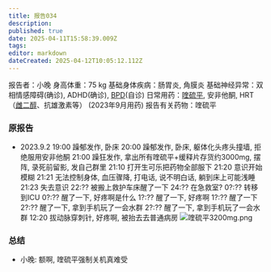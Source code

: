 ```yaml
---
title: 报告034
description: 
published: true
date: 2025-04-11T15:58:39.009Z
tags: 
editor: markdown
dateCreated: 2025-04-12T10:05:12.112Z
---
```


报告者：小晚
身高体重：75 kg
基础身体疾病：肠胃炎, 角膜炎
基础神经异常：双相情感障碍(确诊), ADHD(确诊), [BPD](/BPD/)(自诊)
日常用药：[喹硫平](/QTP/), 安非他酮, HRT（[雌二醇](/E2/)、抗雄激素等） (2023年9月用药)
报告有关药物：喹硫平

### 原报告
- 2023.9.2
19:00 躁郁发作, 卧床
20:00 躁郁发作, 卧床, 躯体化头疼头撞墙, 拒绝服用安非他酮
21:00 躁狂发作, 拿出所有喹硫平+缓释片存货约3000mg, 摆阵, 录死前留影, 发自己群里
21:10 打开生可乐把药物全部服下
21:20 意识开始模糊
21:21 无法控制身体, 血压骤降, 打电话, 说不明白话, 躺到床上可能浅睡
21:23 失去意识
22:?? 被搬上救护车床醒了一下
24:?? 在急救室?
0?:?? 转移到ICU
0?:?? 醒了一下, 好疼啊是什么
1?:?? 醒了一下, 好疼啊
1?:?? 醒了一下
2?:?? 醒了一下, 拿到手机玩了一会水群
2?:?? 醒了一下, 拿到手机玩了一会水群
12:20 拔动脉穿刺针, 好疼啊, 被抬去去普通病房
![喹硫平3200mg.png](/imgs/%E5%96%B9%E7%A1%AB%E5%B9%B33200mg.png)

### 总结
- 小晚: 额啊, 喹硫平强制关机真难受
